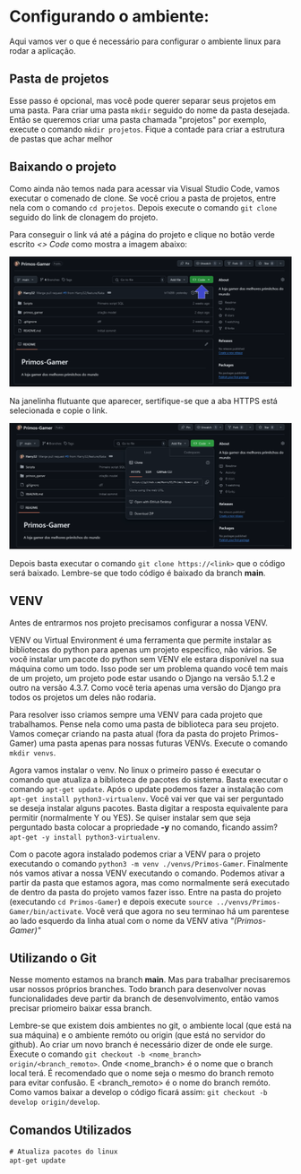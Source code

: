 # Configurando o ambiente:
Aqui vamos ver o que é necessário para configurar o ambiente linux para rodar a aplicação.

## Pasta de projetos
Esse passo é opcional, mas você pode querer separar seus projetos em uma pasta. Para criar uma pasta `mkdir` seguido do nome da pasta desejada. Então se queremos criar uma pasta chamada "projetos" por exemplo, execute o comando `mkdir projetos`. Fique a contade para criar a estrutura de pastas que achar melhor

## Baixando o projeto
Como ainda não temos nada para acessar via Visual Studio Code, vamos executar o comenado de clone. Se você criou a pasta de projetos, entre nela com o comando `cd projetos`. Depois execute o comando `git clone` seguido do link de clonagem do projeto.

Para conseguir o link vá até a página do projeto e clique no botão verde escrito *<> Code* como mostra a imagem abaixo:

![github-1](./imgs/github-1.png "Página principal do github")

Na janelinha flutuante que aparecer, sertifique-se que a aba HTTPS está selecionada e copie o link.

![github-2](./imgs/github-2.png "Janela de informações de Clone")

Depois basta executar o comando `git clone https://<link>` que o código será baixado. Lembre-se que todo código é baixado da branch **main**.


## VENV
Antes de entrarmos nos projeto precisamos configurar a nossa VENV.

VENV ou Virtual Environment é uma ferramenta que permite instalar as bibliotecas do python para apenas um projeto especifico, não vários. Se você instalar um pacote do python sem VENV ele estara disponível na sua máquina como um todo. Isso pode ser um problema quando você tem mais de um projeto, um projeto pode estar usando o Django na versão 5.1.2 e outro na versão 4.3.7. Como você teria apenas uma versão do Django pra todos os projetos um deles não rodaria.

Para resolver isso criamos sempre uma VENV para cada projeto que trabalhamos. Pense nela como uma pasta de biblioteca para seu projeto. Vamos começar criando na pasta atual (fora da pasta do projeto Primos-Gamer) uma pasta apenas para nossas futuras VENVs. Execute o comando `mkdir venvs`.

Agora vamos instalar o venv. No linux o primeiro passo é executar o comando que atualiza a biblioteca de pacotes do sistema. Basta executar o comando `apt-get update`. Após o update podemos fazer a instalação com `apt-get install python3-virtualenv`. Você vai ver que vai ser perguntado se deseja instalar alguns pacotes. Basta digitar a resposta equivalente para permitir (normalmente Y ou YES). Se quiser instalar sem que seja perguntado basta colocar a propriedade **-y** no comando, ficando assim? `apt-get -y install python3-virtualenv`.

Com o pacote agora instalado podemos criar a VENV para o projeto executando o comando `python3 -m venv ./venvs/Primos-Gamer`. Finalmente nós vamos ativar a nossa VENV executando o comando. Podemos ativar a partir da pasta que estamos agora, mas como normalmente será executado de dentro da pasta do projeto vamos fazer isso. Entre na pasta do projeto (executando `cd Primos-Gamer`) e depois execute `source ../venvs/Primos-Gamer/bin/activate`. Você verá que agora no seu terminao há um parentese ao lado esquerdo da linha atual com o nome da VENV ativa *"(Primos-Gamer)"*

## Utilizando o Git
Nesse momento estamos na branch **main**. Mas para trabalhar precisaremos usar nossos próprios branches. Todo branch para desenvolver novas funcionalidades deve partir da branch de desenvolvimento, então vamos precisar priomeiro baixar essa branch.

Lembre-se que existem dois ambientes no git, o ambiente local (que está na sua máquina) e o ambiente remóto ou origin (que está no servidor do github). Ao criar um novo branch é necessário dizer de onde ele surge. Execute o comando `git checkout -b <nome_branch> origin/<branch_remoto>`. Onde <nome_branch> é o nome que o branch local terá. É recomendado que o nome seja o mesmo do branch remoto para evitar confusão. E <branch_remoto> é o nome do branch remóto. Como vamos baixar a develop o código ficará assim: `git checkout -b develop origin/develop`.

## Comandos Utilizados
```
# Atualiza pacotes do linux
apt-get update
```
